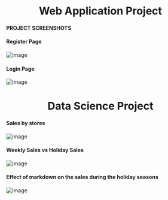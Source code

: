 <h1 align="center"> Web Application Project</h1>

#### **PROJECT SCREENSHOTS**

#### Register Page
![image](https://user-images.githubusercontent.com/48374660/130668154-de3780c9-7016-4bf4-911f-270fdc1c9c3d.png)

#### Login Page
![image](https://user-images.githubusercontent.com/48374660/130668299-89f432f7-cd27-4c0a-b8b7-d9ad4eb00cc4.png)



<h1 align="center"> Data Science Project</h1>

#### Sales by stores
![image](https://user-images.githubusercontent.com/48374660/131227773-75ab7377-846e-4310-affe-8704d64ca53a.png)

#### Weekly Sales vs Holiday Sales
![image](https://user-images.githubusercontent.com/48374660/131227789-71abde5e-9c38-4a27-810d-beeb009773e8.png)

#### Effect of markdown on the sales during the holiday seasons
![image](https://user-images.githubusercontent.com/48374660/131227870-d0c159a0-620a-47c3-8ede-751199879c5a.png)


